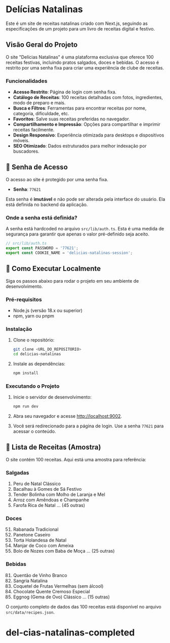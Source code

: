 # Delícias Natalinas

Este é um site de receitas natalinas criado com Next.js, seguindo as especificações de um projeto para um livro de receitas digital e festivo.

## Visão Geral do Projeto

O site "Delícias Natalinas" é uma plataforma exclusiva que oferece 100 receitas festivas, incluindo pratos salgados, doces e bebidas. O acesso é restrito por uma senha fixa para criar uma experiência de clube de receitas.

### Funcionalidades

- **Acesso Restrito**: Página de login com senha fixa.
- **Catálogo de Receitas**: 100 receitas detalhadas com fotos, ingredientes, modo de preparo e mais.
- **Busca e Filtros**: Ferramentas para encontrar receitas por nome, categoria, dificuldade, etc.
- **Favoritos**: Salve suas receitas preferidas no navegador.
- **Compartilhamento e Impressão**: Opções para compartilhar e imprimir receitas facilmente.
- **Design Responsivo**: Experiência otimizada para desktops e dispositivos móveis.
- **SEO Otimizado**: Dados estruturados para melhor indexação por buscadores.

## 🔐 Senha de Acesso

O acesso ao site é protegido por uma senha fixa.

- **Senha**: `77621`

Esta senha é **imutável** e não pode ser alterada pela interface do usuário. Ela está definida no backend da aplicação.

### Onde a senha está definida?

A senha está hardcoded no arquivo `src/lib/auth.ts`. Esta é uma medida de segurança para garantir que apenas o valor pré-definido seja aceito.

```typescript
// src/lib/auth.ts
export const PASSWORD = '77621';
export const COOKIE_NAME = 'delicias-natalinas-session';
```

## 🚀 Como Executar Localmente

Siga os passos abaixo para rodar o projeto em seu ambiente de desenvolvimento.

### Pré-requisitos

- Node.js (versão 18.x ou superior)
- npm, yarn ou pnpm

### Instalação

1.  Clone o repositório:
    ```bash
    git clone <URL_DO_REPOSITORIO>
    cd delicias-natalinas
    ```

2.  Instale as dependências:
    ```bash
    npm install
    ```

### Executando o Projeto

1.  Inicie o servidor de desenvolvimento:
    ```bash
    npm run dev
    ```

2.  Abra seu navegador e acesse [http://localhost:9002](http://localhost:9002).

3.  Você será redirecionado para a página de login. Use a senha `77621` para acessar o conteúdo.

## 📜 Lista de Receitas (Amostra)

O site contém 100 receitas. Aqui está uma amostra para referência:

### Salgadas
1. Peru de Natal Clássico
2. Bacalhau à Gomes de Sá Festivo
3. Tender Bolinha com Molho de Laranja e Mel
4. Arroz com Amêndoas e Champanhe
5. Farofa Rica de Natal
... (45 outras)

### Doces
51. Rabanada Tradicional
52. Panetone Caseiro
53. Torta Holandesa de Natal
54. Manjar de Coco com Ameixa
55. Bolo de Nozes com Baba de Moça
... (25 outras)

### Bebidas
81. Quentão de Vinho Branco
82. Sangria Natalina
83. Coquetel de Frutas Vermelhas (sem álcool)
84. Chocolate Quente Cremoso Especial
85. Eggnog (Gema de Ovo) Clássico
... (15 outras)

O conjunto completo de dados das 100 receitas está disponível no arquivo `src/data/recipes.json`.
# del-cias-natalinas-completed
